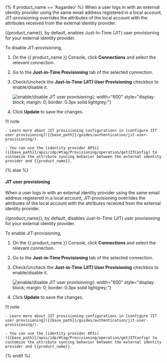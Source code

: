 {% if product_name == 'Asgardeo' %}
When a user logs in with an external identity provider using the same email address registered in a local account, JIT-provisioning overrides the attributes of the local account with the attributes received from the external identity provider.

{{product_name}}, by default, enables Just-In-Time (JIT) user provisioning for your external identity provider.

To disable JIT-provisioning,

1. On the {{ product_name }} Console, click **Connections** and select the relevant connection.

2. Go to the **Just-in-Time Provisioning** tab of the selected connection.

3. Check/Uncheck the **Just-in-Time (JIT) User Provisioning** checkbox to enable/disable it.

    ![enable/disable JIT user provisioning]({{base_path}}/assets/img/guides/jit-provisioning/jit-enabled.png){: width="600" style="display: block; margin: 0; border: 0.3px solid lightgrey;"}

4. Click **Update** to save the changes.

!!! note
        
    - Learn more about JIT provisioning configurations in [configure JIT user provisioning]({{base_path}}/guides/authentication/jit-user-provisioning/).

    - You can use the [identity provider APIs]({{base_path}}/apis/idp/#tag/Provisioning/operation/getJITConfig) to customize the attribute syncing behavior between the external identity provider and {{product_name}}.
{% else %}

#### JIT user provisioning
    
When a user logs in with an external identity provider using the same email address registered in a local account, JIT-provisioning overrides the attributes of the local account with the attributes received from the external identity provider.

{{product_name}}, by default, disables Just-In-Time (JIT) user provisioning for your external identity provider.

To enable JIT-provisioning,

1. On the {{ product_name }} Console, click **Connections** and select the relevant connection.

2. Go to the **Just-in-Time Provisioning** tab of the selected connection.

3. Check/Uncheck the **Just-in-Time (JIT) User Provisioning** checkbox to enable/disable it.

    ![enable/disable JIT user provisioning]({{base_path}}/assets/img/guides/jit-provisioning/jit-enabled.png){: width="600" style="display: block; margin: 0; border: 0.3px solid lightgrey;"}

4. Click **Update** to save the changes.

!!! note
    
    - Learn more about JIT provisioning configurations in [configure JIT user provisioning]({{base_path}}/guides/authentication/jit-user-provisioning/).

    - You can use the [identity provider APIs]({{base_path}}/apis/idp/#tag/Provisioning/operation/getJITConfig) to customize the attribute syncing behavior between the external identity provider and {{product_name}}.
{% endif %}